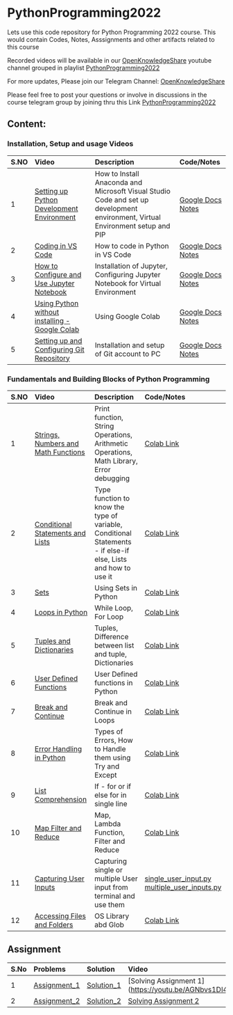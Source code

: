 # PythonProgramming2022
Lets use this code repository for Python Programming 2022 course. This would contain Codes, Notes, Asssignments and other artifacts related to this course

Recorded videos will be available in our [OpenKnowledgeShare](https://www.youtube.com/c/OpenKnowledgeShare) youtube channel grouped in playlist [PythonProgramming2022](https://www.youtube.com/playlist?list=PLn5PAhxpfD4s64Pjasm4apZOVijlkFyV-)

For more updates, Please join our Telegram Channel: [OpenKnowledgeShare](https://t.me/openknowledgeshare)

Please feel free to post your questions or involve in discussions in the course telegram group by joining thru this Link [PythonProgramming2022](https://t.me/+mRXIH-0hwWdhZThl)

## Content:

### Installation, Setup and usage Videos
| S.NO        | Video           | Description  | Code/Notes
| ------------- |:-------------|:-----| :-----|
| 1     |[Setting up Python Development Environment](https://youtu.be/cuJNX_A7cLk) |  How to Install Anaconda and Microsoft Visual Studio Code and set up development environment, Virtual Environment setup and PIP | [Google Docs Notes](https://docs.google.com/document/d/1aX9eONW92qXcDC2hQhCEq2HkFrAJMJFG8nXz3lZvVLk/edit?usp=sharing) |
| 2     |[Coding in VS Code](https://www.youtube.com/watch?v=tuG7MvP6WBw) | How to code in Python in VS Code | [Google Docs Notes](https://docs.google.com/document/d/1aX9eONW92qXcDC2hQhCEq2HkFrAJMJFG8nXz3lZvVLk/edit?usp=sharing) |
| 3    |[How to Configure and Use Jupyter Notebook](https://youtu.be/uOBCmSZWer0) |  Installation of Jupyter, Configuring Jupyter Notebook for Virtual Environment | [Google Docs Notes](https://docs.google.com/document/d/1aX9eONW92qXcDC2hQhCEq2HkFrAJMJFG8nXz3lZvVLk/edit?usp=sharing) |
| 4     |[Using Python without installing - Google Colab](https://youtu.be/MAeGQmX30k4) |  Using Google Colab | [Google Docs Notes](https://docs.google.com/document/d/1aX9eONW92qXcDC2hQhCEq2HkFrAJMJFG8nXz3lZvVLk/edit?usp=sharing) |
| 5     |[Setting up and Configuring Git Repository](https://youtu.be/GH3PlYP-ykc) |  Installation and setup of Git account to PC | [Google Docs Notes](https://docs.google.com/document/d/1aX9eONW92qXcDC2hQhCEq2HkFrAJMJFG8nXz3lZvVLk/edit?usp=sharing) |

### Fundamentals and Building Blocks of Python Programming
| S.NO        | Video           | Description  | Code/Notes
| ------------- |:-------------|:-----| :-----|
| 1     |[Strings, Numbers and Math Functions](https://youtu.be/LwikiZHWg-E) |  Print function, String Operations, Arithmetic Operations, Math Library, Error debugging | [Colab Link](https://colab.research.google.com/drive/1BNSi-hoLMODI_0QnQBLAjG8udHgIIMDc#scrollTo=7jILA_V3TP1F) | 
| 2     |[Conditional Statements and Lists](https://www.youtube.com/watch?v=FAjbHQTxVA4) | Type function to know the type of variable, Conditional Statements - if else-if else, Lists and how to use it | [Colab Link](https://colab.research.google.com/drive/1BNSi-hoLMODI_0QnQBLAjG8udHgIIMDc#scrollTo=03QI1bFabEsM) |
| 3     |[Sets](https://youtu.be/YBQGiTaduJA) | Using Sets in Python | [Colab Link](https://colab.research.google.com/drive/1BNSi-hoLMODI_0QnQBLAjG8udHgIIMDc#scrollTo=wqNT87D3msPQ) |
| 4     |[Loops in Python](https://www.youtube.com/watch?v=WdGeTR_A6zM) | While Loop, For Loop| [Colab Link](https://colab.research.google.com/drive/1BNSi-hoLMODI_0QnQBLAjG8udHgIIMDc#scrollTo=1zeeT7f6kBPw) |
| 5     |[Tuples and Dictionaries](https://www.youtube.com/watch?v=CXeNibDJMr8) | Tuples, Difference between list and tuple, Dictionaries | [Colab Link](https://colab.research.google.com/drive/1BNSi-hoLMODI_0QnQBLAjG8udHgIIMDc#scrollTo=E83GeNKfsl0l) |
| 6     |[User Defined Functions](https://youtu.be/SVyUPogl3lI) | User Defined functions in Python | [Colab Link](https://colab.research.google.com/drive/1BNSi-hoLMODI_0QnQBLAjG8udHgIIMDc#scrollTo=vf0AGFcX3R1d&line=1&uniqifier=1) |
| 7     |[Break and Continue](https://youtu.be/YRCV7N4OLXM) | Break and Continue in Loops | [Colab Link](https://colab.research.google.com/drive/1BNSi-hoLMODI_0QnQBLAjG8udHgIIMDc#scrollTo=9LxBALaxci36) |
| 8     |[Error Handling in Python](https://youtu.be/9hKFXo6lsTg) | Types of Errors, How to Handle them using Try and Except | [Colab Link](https://colab.research.google.com/drive/1BNSi-hoLMODI_0QnQBLAjG8udHgIIMDc#scrollTo=Jf3yj4kCgwdm) |
| 9     |[List Comprehension](https://youtu.be/9hKFXo6lsTg) | If - for or if else for in single line | [Colab Link](https://colab.research.google.com/drive/1BNSi-hoLMODI_0QnQBLAjG8udHgIIMDc#scrollTo=lmr9AHDAbw3R) |
| 10     |[Map Filter and Reduce](https://youtu.be/o_nHlhSm2Do) | Map, Lambda Function, Filter and Reduce | [Colab Link](https://colab.research.google.com/drive/1BNSi-hoLMODI_0QnQBLAjG8udHgIIMDc#scrollTo=zGOGSJ7tkmAl&line=1&uniqifier=1) |
| 11     |[Capturing User Inputs](https://youtu.be/GiNnN3ZZ-VQ) | Capturing single or multiple User input from terminal and use them | [single_user_input.py](https://github.com/RajuSaladi/PythonProgramming2022/blob/main/Code/InputFunctions/single_user_input.py) [multiple_user_inputs.py](https://github.com/RajuSaladi/PythonProgramming2022/blob/main/Code/InputFunctions/multiple_user_inputs.py)|
| 12    | [Accessing Files and Folders](https://youtu.be/GsgmdIjxR2M) | OS Library abd Glob | [Colab Link](https://colab.research.google.com/drive/1BNSi-hoLMODI_0QnQBLAjG8udHgIIMDc#scrollTo=_VCsU_uIfNlV&line=1&uniqifier=1) |

## Assignment

| S.No | Problems  | Solution | Video
|:-----| :-----| :-----| :-----|
|1 | [Assignment_1](https://github.com/RajuSaladi/PythonProgramming2022/blob/main/Assignments/Assignment1/Questions1.txt) | [Solution_1](https://github.com/RajuSaladi/PythonProgramming2022/blob/main/Assignments/Assignment1/solutions_to_assignment1.ipynb) | [Solving Assignment 1] (https://youtu.be/AGNbvs1DI4c) |
|2 | [Assignment_2](https://github.com/RajuSaladi/PythonProgramming2022/blob/main/Assignments/Assignment2/Questions2.txt) | [Solution_2](https://github.com/RajuSaladi/PythonProgramming2022/blob/main/Assignments/Assignment2/solutions_to_assignment2.ipynb) | [Solving Assignment 2](https://youtu.be/xGsUJ8QbdKU) |
